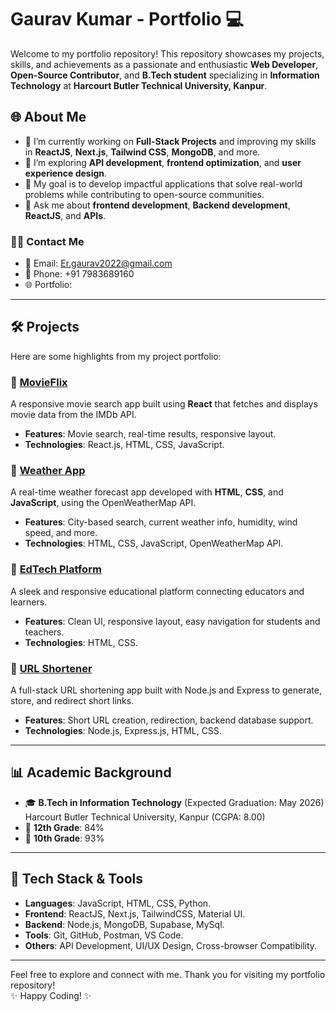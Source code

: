 <div align="center">

</div>


# Gaurav Kumar - Portfolio 💻

Welcome to my portfolio repository! This repository showcases my projects, skills, and achievements as a passionate and enthusiastic **Web Developer**, **Open-Source Contributor**, and **B.Tech student** specializing in **Information Technology** at **Harcourt Butler Technical University, Kanpur**.

## 🌐 About Me

- 🔭 I’m currently working on **Full-Stack Projects** and improving my skills in **ReactJS**, **Next.js**, **Tailwind CSS**, **MongoDB**, and more.
- 🌱 I’m exploring **API development**, **frontend optimization**, and **user experience design**.
- 🎯 My goal is to develop impactful applications that solve real-world problems while contributing to open-source communities.
- 💬 Ask me about **frontend development**, **Backend development**, **ReactJS**, and **APIs**.
<div align="center">

</div>

### 🧑‍💻 Contact Me

- 📧 Email: [Er.gaurav2022@gmail.com](mailto:Er.gaurav2022@gmail.com)
- 📱 Phone: +91 7983689160
- 🌐 Portfolio: 

---

## 🛠️ Projects  

Here are some highlights from my project portfolio:

### 🔹 [MovieFlix](https://github.com/username/e-learning-platform)
A responsive movie search app built using **React** that fetches and displays movie data from the IMDb API.
- **Features**: Movie search, real-time results, responsive layout.
- **Technologies**: React.js, HTML, CSS, JavaScript.

### 🔹 [Weather App](https://github.com/username/job-portal-app)
A real-time weather forecast app developed with **HTML**, **CSS**, and **JavaScript**, using the OpenWeatherMap API.
- **Features**: City-based search, current weather info, humidity, wind speed, and more.
- **Technologies**: HTML, CSS, JavaScript, OpenWeatherMap API.

### 🔹 [EdTech Platform](https://github.com/username/text-utils)
A sleek and responsive educational platform connecting educators and learners.
- **Features**: Clean UI, responsive layout, easy navigation for students and teachers.
- **Technologies**: HTML, CSS.

### 🔹 [URL Shortener](https://github.com/username/css-design-viewer)
A full-stack URL shortening app built with Node.js and Express to generate, store, and redirect short links.
- **Features**: Short URL creation, redirection, backend database support.
- **Technologies**: Node.js, Express.js, HTML, CSS.

---

## 📊 Academic Background

- 🎓 **B.Tech in Information Technology** (Expected Graduation: May 2026)  
  Harcourt Butler Technical University, Kanpur (CGPA: 8.00)
- 🏅 **12th Grade**: 84%  
- 🏅 **10th Grade**: 93%

---

## 🔧 Tech Stack & Tools

- **Languages**: JavaScript, HTML, CSS, Python.
- **Frontend**: ReactJS, Next.js, TailwindCSS, Material UI.
- **Backend**: Node.js, MongoDB, Supabase, MySql.
- **Tools**: Git, GitHub, Postman, VS Code.
- **Others**: API Development, UI/UX Design, Cross-browser Compatibility.

---

Feel free to explore and connect with me. Thank you for visiting my portfolio repository!  
✨ Happy Coding! ✨
